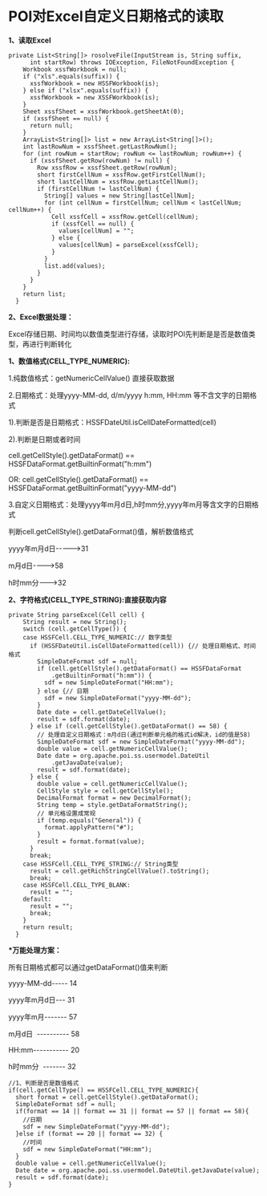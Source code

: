 # POI对Excel自定义日期格式的读取

**1、读取Excel**

```
private List<String[]> rosolveFile(InputStream is, String suffix,
      int startRow) throws IOException, FileNotFoundException {
    Workbook xssfWorkbook = null;
    if ("xls".equals(suffix)) {
      xssfWorkbook = new HSSFWorkbook(is);
    } else if ("xlsx".equals(suffix)) {
      xssfWorkbook = new XSSFWorkbook(is);
    }
    Sheet xssfSheet = xssfWorkbook.getSheetAt(0);
    if (xssfSheet == null) {
      return null;
    }
    ArrayList<String[]> list = new ArrayList<String[]>();
    int lastRowNum = xssfSheet.getLastRowNum();
    for (int rowNum = startRow; rowNum <= lastRowNum; rowNum++) {
      if (xssfSheet.getRow(rowNum) != null) {
        Row xssfRow = xssfSheet.getRow(rowNum);
        short firstCellNum = xssfRow.getFirstCellNum();
        short lastCellNum = xssfRow.getLastCellNum();
        if (firstCellNum != lastCellNum) {
          String[] values = new String[lastCellNum];
          for (int cellNum = firstCellNum; cellNum < lastCellNum; cellNum++) {
            Cell xssfCell = xssfRow.getCell(cellNum);
            if (xssfCell == null) {
              values[cellNum] = "";
            } else {
              values[cellNum] = parseExcel(xssfCell);
            }
          }
          list.add(values);
        }
      }
    }
    return list;
  }
```

**2、Excel数据处理：**

Excel存储日期、时间均以数值类型进行存储，读取时POI先判断是是否是数值类型，再进行判断转化

**1、数值格式\(CELL\_TYPE\_NUMERIC\):**

1.纯数值格式：getNumericCellValue\(\) 直接获取数据

2.日期格式：处理yyyy\-MM\-dd, d/m/yyyy h:mm, HH:mm 等不含文字的日期格式

1\).判断是否是日期格式：HSSFDateUtil.isCellDateFormatted\(cell\)

2\).判断是日期或者时间

cell.getCellStyle\(\).getDataFormat\(\) == HSSFDataFormat.getBuiltinFormat\("h:mm"\)

OR: cell.getCellStyle\(\).getDataFormat\(\) == HSSFDataFormat.getBuiltinFormat\("yyyy\-MM\-dd"\)

3.自定义日期格式：处理yyyy年m月d日,h时mm分,yyyy年m月等含文字的日期格式

判断cell.getCellStyle\(\).getDataFormat\(\)值，解析数值格式

yyyy年m月d日\-\-\-\-\-\>31

m月d日\-\-\-\-\>58

h时mm分\-\-\-\>32

**2、字符格式\(CELL\_TYPE\_STRING\):直接获取内容**

```
private String parseExcel(Cell cell) {
    String result = new String();
    switch (cell.getCellType()) {
    case HSSFCell.CELL_TYPE_NUMERIC:// 数字类型
      if (HSSFDateUtil.isCellDateFormatted(cell)) {// 处理日期格式、时间格式
        SimpleDateFormat sdf = null;
        if (cell.getCellStyle().getDataFormat() == HSSFDataFormat
            .getBuiltinFormat("h:mm")) {
          sdf = new SimpleDateFormat("HH:mm");
        } else {// 日期
          sdf = new SimpleDateFormat("yyyy-MM-dd");
        }
        Date date = cell.getDateCellValue();
        result = sdf.format(date);
      } else if (cell.getCellStyle().getDataFormat() == 58) {
        // 处理自定义日期格式：m月d日(通过判断单元格的格式id解决，id的值是58)
        SimpleDateFormat sdf = new SimpleDateFormat("yyyy-MM-dd");
        double value = cell.getNumericCellValue();
        Date date = org.apache.poi.ss.usermodel.DateUtil
            .getJavaDate(value);
        result = sdf.format(date);
      } else {
        double value = cell.getNumericCellValue();
        CellStyle style = cell.getCellStyle();
        DecimalFormat format = new DecimalFormat();
        String temp = style.getDataFormatString();
        // 单元格设置成常规
        if (temp.equals("General")) {
          format.applyPattern("#");
        }
        result = format.format(value);
      }
      break;
    case HSSFCell.CELL_TYPE_STRING:// String类型
      result = cell.getRichStringCellValue().toString();
      break;
    case HSSFCell.CELL_TYPE_BLANK:
      result = "";
    default:
      result = "";
      break;
    }
    return result;
  }
```

**\*万能处理方案：**

所有日期格式都可以通过getDataFormat\(\)值来判断

yyyy\-MM\-dd\-\-\-\-\- 14

yyyy年m月d日\-\-\- 31

yyyy年m月\-\-\-\-\-\-\- 57

m月d日  \-\-\-\-\-\-\-\-\-\- 58

HH:mm\-\-\-\-\-\-\-\-\-\-\- 20

h时mm分  \-\-\-\-\-\-\- 32

```
//1、判断是否是数值格式
if(cell.getCellType() == HSSFCell.CELL_TYPE_NUMERIC){
  short format = cell.getCellStyle().getDataFormat();
  SimpleDateFormat sdf = null;
  if(format == 14 || format == 31 || format == 57 || format == 58){
    //日期
    sdf = new SimpleDateFormat("yyyy-MM-dd");
  }else if (format == 20 || format == 32) {
    //时间
    sdf = new SimpleDateFormat("HH:mm");
  }
  double value = cell.getNumericCellValue();
  Date date = org.apache.poi.ss.usermodel.DateUtil.getJavaDate(value);
  result = sdf.format(date);
}
```
